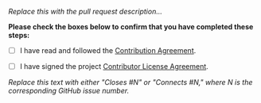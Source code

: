 *Replace this with the pull request description...*


**Please check the boxes below to confirm that you have completed these steps:**

* [ ] I have read and followed the [Contribution Agreement](https://github.com/intoli/exodus/blob/master/CONTRIBUTING.md).
* [ ] I have signed the project [Contributor License Agreement](https://github.com/intoli/exodus/blob/master/CONTRIBUTING.md).


*Replace this text with either "Closes #N" or "Connects #N," where N is the corresponding GitHub issue number.*
